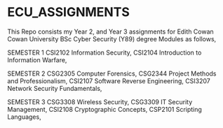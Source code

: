 # ECU_ASSIGNMENTS

This Repo consists my Year 2, and Year 3 assignments for Edith Cowan Cowan University BSc Cyber Security (Y89) degree
Modules as follows,

SEMESTER 1
CSI2102 Information Security,
CSI2104 Introduction to Information Warfare,

SEMESTER 2
CSG2305 Computer Forensics,
CSG2344 Project Methods and Professionalism,
CSI2107 Software Reverse Engineering,
CSI3207 Network Security Fundamentals,

SEMESTER 3
CSG3308 Wireless Security,
CSG3309 IT Security Management,
CSI2108 Cryptographic Concepts,
CSP2101 Scripting Languages,
